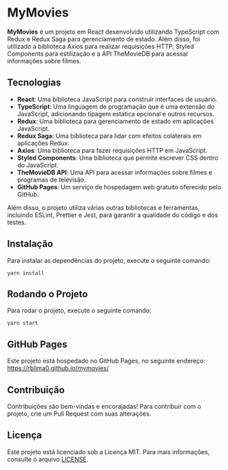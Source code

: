 # MyMovies

**MyMovies** é um projeto em React desenvolvido utilizando TypeScript com Redux e Redux Saga para gerenciamento de estado. Além disso, foi utilizado a biblioteca Axios para realizar requisições HTTP, Styled Components para estilização e a API TheMovieDB para acessar informações sobre filmes.

## Tecnologias

- **React**: Uma biblioteca JavaScript para construir interfaces de usuário.
- **TypeScript**: Uma linguagem de programação que é uma extensão do JavaScript, adicionando tipagem estática opcional e outros recursos.
- **Redux**: Uma biblioteca para gerenciamento de estado em aplicações JavaScript.
- **Redux Saga**: Uma biblioteca para lidar com efeitos colaterais em aplicações Redux.
- **Axios**: Uma biblioteca para fazer requisições HTTP em JavaScript.
- **Styled Components**: Uma biblioteca que permite escrever CSS dentro do JavaScript.
- **TheMovieDB API**: Uma API para acessar informações sobre filmes e programas de televisão.
- **GitHub Pages**: Um serviço de hospedagem web gratuito oferecido pelo GitHub.

Além disso, o projeto utiliza várias outras bibliotecas e ferramentas, incluindo ESLint, Prettier e Jest, para garantir a qualidade do código e dos testes.

## Instalação

Para instalar as dependências do projeto, execute o seguinte comando:

```
yarn install
```

## Rodando o Projeto

Para rodar o projeto, execute o seguinte comando:

```
yarn start
```

## GitHub Pages

Este projeto está hospedado no GitHub Pages, no seguinte endereço:  
https://rblima0.github.io/mymovies/

## Contribuição

Contribuições são bem-vindas e encorajadas! 
Para contribuir com o projeto, crie um Pull Request com suas alterações.

## Licença

Este projeto está licenciado sob a Licença MIT. Para mais informações, consulte o arquivo [LICENSE](https://choosealicense.com/licenses/mit/).